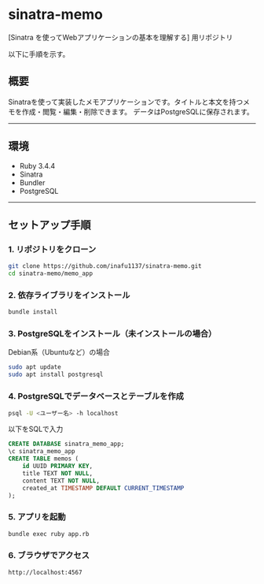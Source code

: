 # sinatra-memo
[Sinatra を使ってWebアプリケーションの基本を理解する] 用リポジトリ

以下に手順を示す。

## 概要
Sinatraを使って実装したメモアプリケーションです。タイトルと本文を持つメモを作成・閲覧・編集・削除できます。
データはPostgreSQLに保存されます。

---

## 環境
- Ruby 3.4.4
- Sinatra
- Bundler
- PostgreSQL

---

## セットアップ手順

### 1. リポジトリをクローン

```sh
git clone https://github.com/inafu1137/sinatra-memo.git
cd sinatra-memo/memo_app
```

### 2. 依存ライブラリをインストール
```sh
bundle install
```

### 3. PostgreSQLをインストール（未インストールの場合）

Debian系（Ubuntuなど）の場合
```sh
sudo apt update
sudo apt install postgresql
```

### 4. PostgreSQLでデータベースとテーブルを作成

```sh
psql -U <ユーザー名> -h localhost
```

以下をSQLで入力

```sql
CREATE DATABASE sinatra_memo_app;
\c sinatra_memo_app
CREATE TABLE memos (
    id UUID PRIMARY KEY,
    title TEXT NOT NULL,
    content TEXT NOT NULL,
    created_at TIMESTAMP DEFAULT CURRENT_TIMESTAMP
);
```

### 5. アプリを起動

```sh
bundle exec ruby app.rb
```

### 6. ブラウザでアクセス

```
http://localhost:4567
```
